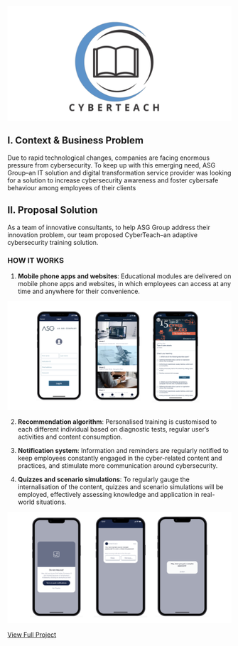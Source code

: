 
![Image](/assets/img/download_13.png)

## I. Context & Business Problem
Due to rapid technological changes, companies are facing enormous pressure from cybersecurity. To keep up with this emerging need, ASG Group–an IT solution and digital transformation service provider was looking for a solution to increase cybersecurity awareness and foster cybersafe behaviour among employees of their clients 

## II. Proposal Solution 
As a team of innovative consultants, to help ASG Group address their innovation problem, our team proposed CyberTeach–an adaptive cybersecurity training solution.

### HOW IT WORKS 
1. **Mobile phone apps and websites**: Educational modules are delivered on mobile phone apps and websites, in which employees can access at any time and anywhere for their convenience.

![Image](/assets/img/download_12.png)

2. **Recommendation algorithm**: Personalised training is customised to each different individual based on diagnostic tests, regular user’s activities and content consumption.

3. **Notification system**: Information and reminders are regularly notified to keep employees constantly engaged in the cyber-related content and practices, and stimulate more communication around cybersecurity.

4. **Quizzes and scenario simulations**: To regularly gauge the internalisation of the content, quizzes and scenario simulations will be employed, effectively assessing knowledge and application in real-world situations.

![Image](/assets/img/download_11.png)

[View Full Project](https://drive.google.com/file/d/1aBPX0PlH1_JLaAelKXFMvxPLnMSeUCck/view?usp=sharing)
